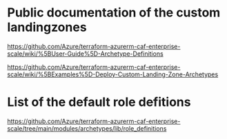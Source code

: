 
# Public documentation of the custom landingzones

https://github.com/Azure/terraform-azurerm-caf-enterprise-scale/wiki/%5BUser-Guide%5D-Archetype-Definitions

https://github.com/Azure/terraform-azurerm-caf-enterprise-scale/wiki/%5BExamples%5D-Deploy-Custom-Landing-Zone-Archetypes


# List of the default role defitions

https://github.com/Azure/terraform-azurerm-caf-enterprise-scale/tree/main/modules/archetypes/lib/role_definitions
